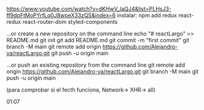 https://www.youtube.com/watch?v=dKHwV_laQJ4&list=PLHsJ3-ff9dpFtMoPYrfLq0J8wpeX33zQS&index=6
instalar:
npm add redux react-redux react-router-dom styled-components

…or create a new repository on the command line
echo "# reactLargo" >> README.md
git init
git add README.md
git commit -m "first commit"
git branch -M main
git remote add origin https://github.com/Alejandro-va/reactLargo.git
git push -u origin main

…or push an existing repository from the command line
git remote add origin https://github.com/Alejandro-va/reactLargo.git
git branch -M main
git push -u origin main

(para comprobar si el fecth funciona, Network-> XHR-> all)

01:07
